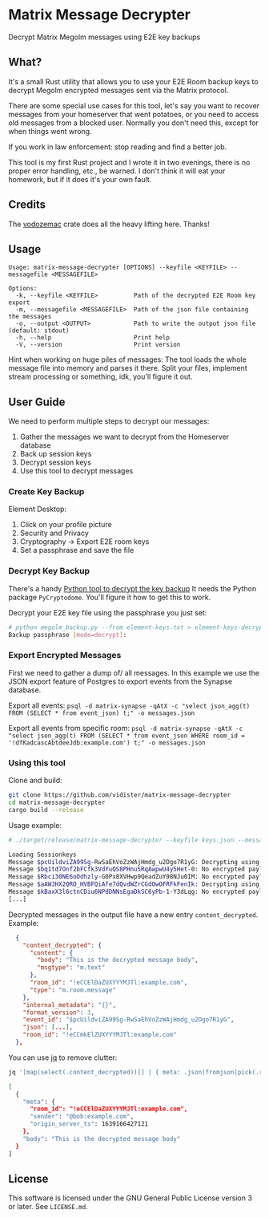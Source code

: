 # Matrix Message Decrypter

Decrypt Matrix Megolm messages using E2E key backups

## What?

It's a small Rust utility that allows you to use your E2E Room backup keys to decrypt Megolm encrypted messages sent via the Matrix protocol.

There are some special use cases for this tool, let's say you want to recover messages from your homeserver that went potatoes, or you need to access old messages from a blocked user.
Normally you don't need this, except for when things went wrong.

If you work in law enforcement: stop reading and find a better job.

This tool is my first Rust project and I wrote it in two evenings, there is no proper error handling, etc., be warned. I don't think it will eat your homework, but if it does it's your own fault.

## Credits

The [vodozemac](https://github.com/matrix-org/vodozemac) crate does all the heavy lifting here. Thanks!

## Usage
```
Usage: matrix-message-decrypter [OPTIONS] --keyfile <KEYFILE> --messagefile <MESSAGEFILE>

Options:
  -k, --keyfile <KEYFILE>          Path of the decrypted E2E Room key export
  -m, --messagefile <MESSAGEFILE>  Path of the json file containing the messages
  -o, --output <OUTPUT>            Path to write the output json file (default: stdout)
  -h, --help                       Print help
  -V, --version                    Print version
```

Hint when working on huge piles of messages:
The tool loads the whole message file into memory and parses it there. Split your files, implement stream processing or something, idk, you'll figure it out.

## User Guide

We need to perform multiple steps to decrypt our messages:
1. Gather the messages we want to decrypt from the Homeserver database
2. Back up session keys
3. Decrypt session keys
4. Use this tool to decrypt messages

### Create Key Backup

Element Desktop:
1. Click on your profile picture
2. Security and Privacy
3. Cryptography -> Export E2E room keys
4. Set a passphrase and save the file

### Decrypt Key Backup

There's a handy [Python tool to decrypt the key backup](https://github.com/cyphar/matrix-utils/)
It needs the Python package `PyCryptodome`. You'll figure it how to get this to work.

Decrypt your E2E key file using the passphrase you just set:
```bash
# python megolm_backup.py --from element-keys.txt > element-keys-decrypted.json
Backup passphrase [mode=decrypt]:
```

### Export Encrypted Messages

First we need to gather a dump of/ all messages.
In this example we use the JSON export feature of Postgres to export events from the Synapse database.

Export all events:
`psql -d matrix-synapse -qAtX -c "select json_agg(t) FROM (SELECT * from event_json) t;" -o messages.json`

Export all events from specific room:
`psql -d matrix-synapse -qAtX -c "select json_agg(t) FROM (SELECT * from event_json WHERE room_id = '!dfKadcascAbtdeeJdb:example.com') t;" -o messages.json`

### Using this tool

Clone and build:
```bash
git clone https://github.com/vidister/matrix-message-decrypter
cd matrix-message-decrypter
cargo build --release
```

Usage example:
```bash
# ./target/release/matrix-message-decrypter --keyfile keys.json --messagefile messages.json --output messages_decrypted.json

Loading Sessionkeys
Message $pcUildviZA99Sg-RwSaEhVoZzWAjHmdg_u2Dgo7R1yG: Decrypting using key QE9ZaUEayIlJ+V7FPAqvGUlyuSE4MYw+HOvXEZCBOhk
Message $bq1td7Onf2bFCfk3VdYuQS8PHnu5RqAwpwU4y5Het-0: No encrypted payload, skipping
Message $Rbci30NE6oOdhzly-G0Px8XVHwp9QeadZuY98NJu0IM: No encrypted payload, skipping
Message $aAWJHX2QRO_HVBFQiAfe7dQvdWZrCGdOwOFRFkFenIk: Decrypting using key Gl4Bk49rdv+u691gAJlaDlPdYnwIaY+q69MHn17qUpg
Message $kBaxX3l6ctnCDiu6NPdDNNsEgaDkSC6yPb-1-Y3dLqg: No encrypted payload, skipping
[...]
```

Decrypted messages in the output file have a new entry `content_decrypted`.
Example:
```json
  {
    "content_decrypted": {
      "content": {
        "body": "This is the decrypted message body",
        "msgtype": "m.text"
      },
      "room_id": "!eCCElDaZUXYYYMJTl:example.com",
      "type": "m.room.message"
    },
    "internal_metadata": "{}",
    "format_version": 3,
    "event_id": "$pcUildviZA99Sg-RwSaEhVoZzWAjHmdg_u2Dgo7R1yG",
    "json": [...],
    "room_id": "!eCCmkElZUXYYYMJTl:example.com"
  },
```

You can use [jq](https://jqlang.github.io/jq/) to remove clutter:
```bash
jq '[map(select(.content_decrypted))[] | { meta: .json|fromjson|pick(.room_id,.sender,.origin_server_ts), body: .content_decrypted.content.body }] | sort_by(.meta.origin_server_ts)' messages_decrypted.json

[
  {
    "meta": {
      "room_id": "!eCCElDaZUXYYYMJTl:example.com",
      "sender": "@bob:example.com",
      "origin_server_ts": 1639166427121
    },
    "body": "This is the decrypted message body"
  }
]
```

## License

This software is licensed under the GNU General Public License version 3 or later.
See `LICENSE.md`.
